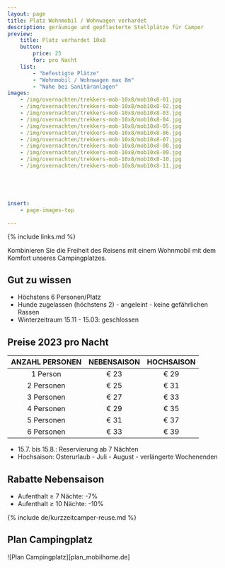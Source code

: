 ```yaml
---
layout: page
title: Platz Wohnmobil / Wohnwagen verhardet
description: geräumige und gepflasterte Stellplätze für Camper
preview:
    title: Platz verhardet 10x8
    button:
        price: 23
        for: pro Nacht
    list:
        - "befestigte Plätze"
        - "Wohnmobil / Wohnwagen max 8m"
        - "Nahe bei Sanitäranlagen"
images:
    - /img/overnachten/trekkers-mob-10x8/mob10x8-01.jpg
    - /img/overnachten/trekkers-mob-10x8/mob10x8-02.jpg
    - /img/overnachten/trekkers-mob-10x8/mob10x8-03.jpg
    - /img/overnachten/trekkers-mob-10x8/mob10x8-04.jpg
    - /img/overnachten/trekkers-mob-10x8/mob10x8-05.jpg
    - /img/overnachten/trekkers-mob-10x8/mob10x8-06.jpg
    - /img/overnachten/trekkers-mob-10x8/mob10x8-07.jpg
    - /img/overnachten/trekkers-mob-10x8/mob10x8-08.jpg
    - /img/overnachten/trekkers-mob-10x8/mob10x8-09.jpg
    - /img/overnachten/trekkers-mob-10x8/mob10x8-10.jpg
    - /img/overnachten/trekkers-mob-10x8/mob10x8-11.jpg





insert:
    - page-images-top

---
```

{% include links.md %}

Kombinieren Sie die Freiheit des Reisens mit einem Wohnmobil mit dem Komfort unseres Campingplatzes.

## Gut zu wissen

- Höchstens 6 Personen/Platz
- Hunde zugelassen (höchstens 2) - angeleint -  keine gefährlichen Rassen
- Winterzeitraum 15.11 - 15.03: geschlossen


## Preise 2023 pro Nacht

ANZAHL PERSONEN | NEBENSAISON | HOCHSAISON      
:-------------:|:-----------:|:-----------:|
1 Person       |€ 23         |€ 29      
2 Personen     |€ 25         |€ 31           
3 Personen     |€ 27         |€ 33
4 Personen     |€ 29         |€ 35     
5 Personen     |€ 31         |€ 37
6 Personen     |€ 33         |€ 39

* 15.7. bis 15.8.: Reservierung ab 7 Nächten
* Hochsaison: Osterurlaub - Juli - August - verlängerte Wochenenden

## Rabatte Nebensaison

- Aufenthalt ≥ 7 Nächte: -7%
- Aufenthalt ≥ 10 Nächte: -10%

{% include de/kurzzeitcamper-reuse.md %}





## Plan Campingplatz

![Plan Campingplatz][plan_mobilhome.de]
